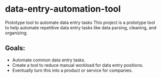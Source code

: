 # data-entry-automation-tool
Prototype tool to automate data entry tasks
This project is a prototype tool to help automate repetitive data entry tasks like data parsing, cleaning, and organizing.

## Goals:
- Automate common data entry tasks.
- Create a tool to reduce manual workload for data entry positions.
- Eventually turn this into a product or service for companies.
